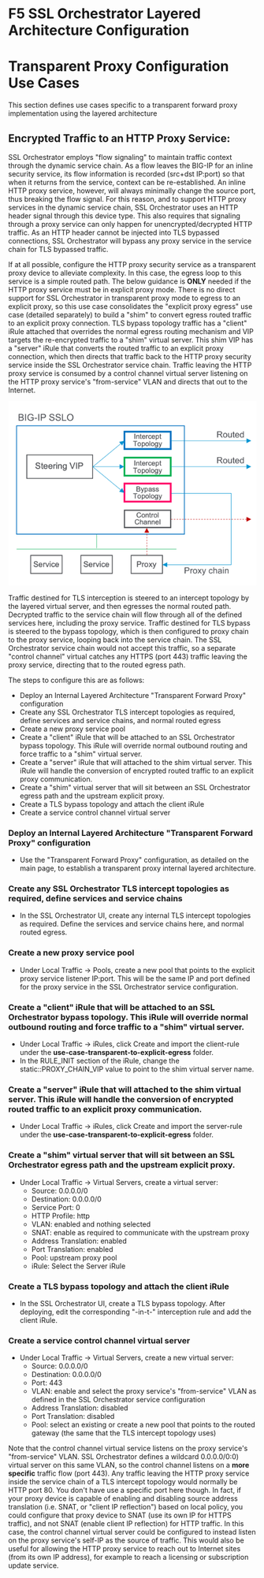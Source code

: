 # F5 SSL Orchestrator Layered Architecture Configuration
# Transparent Proxy Configuration Use Cases
This section defines use cases specific to a transparent forward proxy implementation using the layered architecture

## Encrypted Traffic to an HTTP Proxy Service:
SSL Orchestrator employs "flow signaling" to maintain traffic context through the dynamic service chain. As a flow leaves the BIG-IP for an inline security service, its flow information is recorded (src+dst IP:port) so that when it returns from the service, context can be re-established. An inline HTTP proxy service, however, will always minimally change the source port, thus breaking the flow signal. For this reason, and to support HTTP proxy services in the dynamic service chain, SSL Orchestrator uses an HTTP header signal through this device type. This also requires that signaling through a proxy service can only happen for unencrypted/decrypted HTTP traffic. As an HTTP header cannot be injected into TLS bypassed connections, SSL Orchestrator will bypass any proxy service in the service chain for TLS bypassed traffic. 

If at all possible, configure the HTTP proxy security service as a transparent proxy device to alleviate complexity. In this case, the egress loop to this service is a simple routed path. The below guidance is **ONLY** needed if the HTTP proxy service must be in explicit proxy mode. There is no direct support for SSL Orchestrator in transparent proxy mode to egress to an explicit proxy, so this use case consolidates the "explicit proxy egress" use case (detailed separately) to build a "shim" to convert egress routed traffic to an explicit proxy connection. TLS bypass topology traffic has a "client" iRule attached that overrides the normal egress routing mechanism and VIP targets the re-encrypted traffic to a "shim" virtual server. This shim VIP has a "server" iRule that converts the routed traffic to an explicit proxy connection, which then directs that traffic back to the HTTP proxy security service inside the SSL Orchestrator service chain. Traffic leaving the HTTP proxy service is consumed by a control channel virtual server listening on the HTTP proxy service's "from-service" VLAN and directs that out to the Internet.

![SSL Orchestrator Internal Layered Architecture](../../images/sslo-encrypted-traffic-to-proxy.png)

Traffic destined for TLS interception is steered to an intercept topology by the layered virtual server, and then egresses the normal routed path. Decrypted traffic to the service chain will flow through all of the defined services here, including the proxy service. Traffic destined for TLS bypass is steered to the bypass topology, which is then configured to proxy chain to the proxy service, looping back into the service chain. The SSL Orchestrator service chain would not accept this traffic, so a separate "control channel" virtual catches any HTTPS (port 443) traffic leaving the proxy service, directing that to the routed egress path.

The steps to configure this are as follows:

- Deploy an Internal Layered Architecture "Transparent Forward Proxy" configuration
- Create any SSL Orchestrator TLS intercept topologies as required, define services and service chains, and normal routed egress
- Create a new proxy service pool
- Create a "client" iRule that will be attached to an SSL Orchestrator bypass topology. This iRule will override normal outbound routing and force traffic to a "shim" virtual server.
- Create a "server" iRule that will attached to the shim virtual server. This iRule will handle the conversion of encrypted routed traffic to an explicit proxy communication.
- Create a "shim" virtual server that will sit between an SSL Orchestrator egress path and the upstream explicit proxy.
- Create a TLS bypass topology and attach the client iRule
- Create a service control channel virtual server

### Deploy an Internal Layered Architecture "Transparent Forward Proxy" configuration
- Use the "Transparent Forward Proxy" configuration, as detailed on the main page, to establish a transparent proxy internal layered architecture.


### Create any SSL Orchestrator TLS intercept topologies as required, define services and service chains
- In the SSL Orchestrator UI, create any internal TLS intercept topologies as required. Define the services and service chains here, and normal routed egress.


### Create a new proxy service pool
- Under Local Traffic -> Pools, create a new pool that points to the explicit proxy service listener IP:port. This will be the same IP and port defined for the proxy service in the SSL Orchestrator service configuration.


### Create a "client" iRule that will be attached to an SSL Orchestrator bypass topology. This iRule will override normal outbound routing and force traffic to a "shim" virtual server.
- Under Local Traffic -> iRules, click Create and import the client-rule under the **use-case-transparent-to-explicit-egress** folder.
- In the RULE_INIT section of the iRule, change the static::PROXY_CHAIN_VIP value to point to the shim virtual server name.


### Create a "server" iRule that will attached to the shim virtual server. This iRule will handle the conversion of encrypted routed traffic to an explicit proxy communication.
- Under Local Traffic -> iRules, click Create and import the server-rule under the **use-case-transparent-to-explicit-egress** folder.


### Create a "shim" virtual server that will sit between an SSL Orchestrator egress path and the upstream explicit proxy.
- Under Local Traffic -> Virtual Servers, create a virtual server:
  - Source: 0.0.0.0/0
  - Destination: 0.0.0.0/0
  - Service Port: 0
  - HTTP Profile: http
  - VLAN: enabled and nothing selected
  - SNAT: enable as required to communicate with the upstream proxy
  - Address Translation: enabled
  - Port Translation: enabled
  - Pool: upstream proxy pool
  - iRule: Select the Server iRule


### Create a TLS bypass topology and attach the client iRule
- In the SSL Orchestrator UI, create a TLS bypass topology. After deploying, edit the corresponding "-in-t-" interception rule and add the client iRule.


### Create a service control channel virtual server
- Under Local Traffic -> Virtual Servers, create a new virtual server:
  - Source: 0.0.0.0/0
  - Destination: 0.0.0.0/0
  - Port: 443
  - VLAN: enable and select the proxy service's "from-service" VLAN as defined in the SSL Orchestrator service configuration
  - Address Translation: disabled
  - Port Translation: disabled
  - Pool: select an existing or create a new pool that points to the routed gateway (the same that the TLS intercept topology uses)

Note that the control channel virtual service listens on the proxy service's "from-service" VLAN. SSL Orchestrator defines a wildcard 0.0.0.0/0:0) virtual server on this same VLAN, so the control channel listens on a **more specific** traffic flow (port 443). Any traffic leaving the HTTP proxy service inside the service chain of a TLS intercept topology would normally be HTTP port 80. You don't have use a specific port here though. In fact, if your proxy device is capable of enabling and disabling source address translation (i.e. SNAT, or "client IP reflection") based on local policy, you could configure that proxy device to SNAT (use its own IP for HTTPS traffic), and not SNAT (enable client IP reflection) for HTTP traffic. In this case, the control channel virtual server could be configured to instead listen on the proxy service's self-IP as the source of traffic. This would also be useful for allowing the HTTP proxy service to reach out to Internet sites (from its own IP address), for example to reach a licensing or subscription update service.
